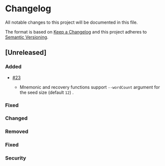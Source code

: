 # Changelog
All notable changes to this project will be documented in this file.

The format is based on [Keep a Changelog](http://keepachangelog.com/en/1.0.0/)
and this project adheres to [Semantic Versioning](http://semver.org/spec/v2.0.0.html).

## [Unreleased]

### Added

- [\#23](https://github.com/skycoin/hardware-wallet-go/issues/23)

  - Mnemonic and recovery functions support `--wordCount` argument for the seed size (default `12`) .

### Fixed

### Changed

### Removed

### Fixed

### Security

